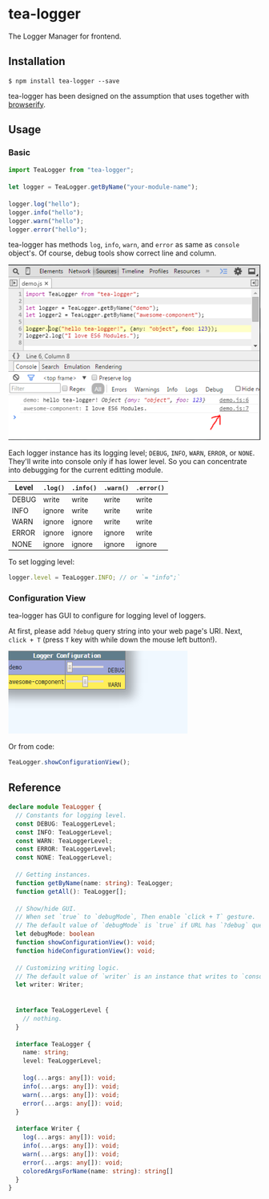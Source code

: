 # tea-logger

The Logger Manager for frontend.

## Installation

```
$ npm install tea-logger --save
```

tea-logger has been designed on the assumption that uses together with [browserify](http://browserify.org/).

## Usage

### Basic

```js
import TeaLogger from "tea-logger";

let logger = TeaLogger.getByName("your-module-name");

logger.log("hello");
logger.info("hello");
logger.warn("hello");
logger.error("hello");
```

tea-logger has methods `log`, `info`, `warn`, and `error` as same as `console` object's.
Of course, debug tools show correct line and column.

![Console](doc/console.png)

Each logger instance has its logging level; `DEBUG`, `INFO`, `WARN`, `ERROR`, or `NONE`.
They'll write into console only if has lower level.
So you can concentrate into debugging for the current editting module.

| Level | `.log()` | `.info()` | `.warn()` | `.error()` |
|-------|----------|-----------|-----------|------------|
| DEBUG | write    | write     | write     | write      |
| INFO  | ignore   | write     | write     | write      |
| WARN  | ignore   | ignore    | write     | write      |
| ERROR | ignore   | ignore    | ignore    | write      |
| NONE  | ignore   | ignore    | ignore    | ignore     |

To set logging level:

```js
logger.level = TeaLogger.INFO; // or `= "info";`
```

### Configuration View

tea-logger has GUI to configure for logging level of loggers.

At first, please add `?debug` query string into your web page's URI.
Next, `click + T` (press `T` key with while down the mouse left button!).

![Configuration View](doc/config.png)

Or from code:

```js
TeaLogger.showConfigurationView();
```

## Reference

```ts
declare module TeaLogger {
  // Constants for logging level.
  const DEBUG: TeaLoggerLevel;
  const INFO: TeaLoggerLevel;
  const WARN: TeaLoggerLevel;
  const ERROR: TeaLoggerLevel;
  const NONE: TeaLoggerLevel;

  // Getting instances.
  function getByName(name: string): TeaLogger;
  function getAll(): TeaLogger[];

  // Show/hide GUI.
  // When set `true` to `debugMode`, Then enable `click + T` gesture.
  // The default value of `debugMode` is `true` if URL has `?debug` query string, otherwise `false`.
  let debugMode: boolean
  function showConfigurationView(): void;
  function hideConfigurationView(): void;

  // Customizing writing logic.
  // The default value of `writer` is an instance that writes to `console`.
  let writer: Writer;


  interface TeaLoggerLevel {
    // nothing.
  }

  interface TeaLogger {
    name: string;
    level: TeaLoggerLevel;

    log(...args: any[]): void;
    info(...args: any[]): void;
    warn(...args: any[]): void;
    error(...args: any[]): void;
  }

  interface Writer {
    log(...args: any[]): void;
    info(...args: any[]): void;
    warn(...args: any[]): void;
    error(...args: any[]): void;
    coloredArgsForName(name: string): string[]
  }
}
```
